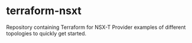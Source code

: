 # terraform-nsxt
 
 Repository containing Terraform for NSX-T Provider examples of different topologies to quickly get started. 
